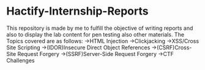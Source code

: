 # Hactify-Internship-Reports
This repository is made by me to fulfill the objective of writing reports and also to display the lab content for pen testing also other materials. 
The Topics covered are as follows:
->HTML Injection
->Clickjacking
->XSS/Cross Site Scripting
->(IDOR)Insecure Direct Object References
->(CSRF)Cross-Site Request Forgery
->(SSRF)Server-Side Request Forgery
->CTF Challenges
